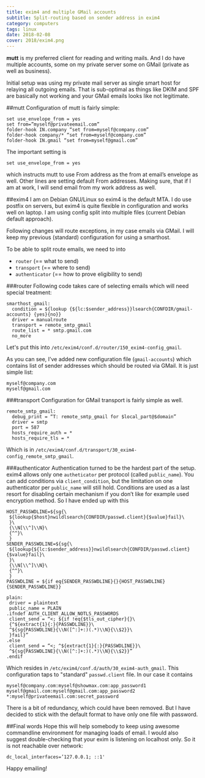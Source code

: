 ```yaml
---
title: exim4 and multiple GMail accounts
subtitle: Split-routing based on sender address in exim4
category: computers
tags: linux
date: 2018-02-08
cover: 2018/exim4.png
---
```


**mutt** is my preferred client for reading and writing mails. And I do have multiple accounts, some on my private server some on GMail (private as well as business).

Initial setup was using my private mail server as single smart host for relaying all outgoing emails. That is sub-optimal as things like DKIM and SPF are basically not working and your GMail emails looks like not legitimate.

##mutt
Configuration of mutt is fairly simple:

```
set use_envelope_from = yes
set from=”myself@privateemail.com”
folder-hook IN.company “set from=myself@company.com”
folder-hook company/* “set from=myself@company.com”
folder-hook IN.gmail “set from=myself@gmail.com”
```

The important setting is

```
set use_envelope_from = yes
```

which instructs mutt to use From address as the from at email’s envelope as well. Other lines are setting default From addresses. Making sure, that if I am at work, I will send email from my work address as well.

##exim4
I am on Debian GNU/Linux so exim4 is the default MTA. I do use postfix on servers, but exim4 is quite flexible in configuration and works well on laptop. I am using config split into multiple files (current Debian default approach).

Following changes will route exceptions, in my case emails via GMail. I will keep my previous (standard) configuration for using a smarthost.

To be able to split route emails, we need to into

  * `router` (== what to send)
  * `transport` (== where to send)
  * `authenticator` (== how to prove eligibility to send)

###router
Following code takes care of selecting emails which will need special treatment:

```
smarthost_gmail:
  condition = ${lookup {${lc:$sender_address}}lsearch{CONFDIR/gmail-accounts} {yes}{no}}
  driver = manualroute
  transport = remote_smtp_gmail
  route_list = * smtp.gmail.com
  no_more
```

Let's put this into `/etc/exim4/conf.d/router/150_exim4-config_gmail`.

As you can see, I’ve added new configuration file (`gmail-accounts`) which contains list of sender addresses which should be routed via GMail. It is just simple list:

```
myself@company.com
myself@gmail.com
```

###transport
Configuration for GMail transport is fairly simple as well.

```
remote_smtp_gmail:
  debug_print = “T: remote_smtp_gmail for $local_part@$domain”
  driver = smtp
  port = 587
  hosts_require_auth = *
  hosts_require_tls = *
```
Which is in `/etc/exim4/conf.d/transport/30_exim4-config_remote_smtp_gmail`.

###authenticator
Authentication turned to be the hardest part of the setup. exim4 allows only one `autheticator` per protocol (called `public_name`). You can add conditions via `client_condition`, but the limitation on one authenticator per `public_name` will still hold. Conditions are used as a last resort for disabling certain mechanism if you don’t like for example used encryption method. So I have ended up with this

```
HOST_PASSWDLINE=${sg{\
 ${lookup{$host}nwildlsearch{CONFDIR/passwd.client}{$value}fail}\
 }\
 {\\N[\\^]\\N}\
 {^^}\
 }
SENDER_PASSWDLINE=${sg{\
 ${lookup{${lc:$sender_address}}nwildlsearch{CONFDIR/passwd.client}{$value}fail}\
 }\
 {\\N[\\^]\\N}\
 {^^}\
 }
PASSWDLINE = ${if eq{SENDER_PASSWDLINE}{}{HOST_PASSWDLINE}{SENDER_PASSWDLINE}}

plain:
 driver = plaintext
 public_name = PLAIN
.ifndef AUTH_CLIENT_ALLOW_NOTLS_PASSWORDS
 client_send = “<; ${if !eq{$tls_out_cipher}{}\
 {^${extract{1}{:}{PASSWDLINE}}\
 ^${sg{PASSWDLINE}{\\N([^:]+:)(.*)\\N}{\\$2}}\
 }fail}”
.else
 client_send = “<; ^${extract{1}{:}{PASSWDLINE}}\
 ^${sg{PASSWDLINE}{\\N([^:]+:)(.*)\\N}{\\$2}}”
.endif
```

Which resides in `/etc/exim4/conf.d/auth/30_exim4-auth_gmail`. This configuration taps to "standard" `passwd.client` file. In our case it contains

```
myself@company.com:myself@showmax.com:app_password1
myself@gmail.com:myself@gmail.com:app_password2
*:myself@privateemail.com:secret_password
```

There is a bit of redundancy, which could have been removed. But I have decided to stick with the default format to have only one file with password.

##Final words
Hope this will help somebody to keep using awesome commandline environment for managing loads of email. I would also suggest double-checking that your exim is listening on localhost only. So it is not reachable over network:

```
dc_local_interfaces=’127.0.0.1; ::1'
```

Happy emailing!
